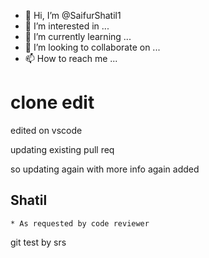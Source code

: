 - 👋 Hi, I’m @SaifurShatil1
- 👀 I’m interested in ...
- 🌱 I’m currently learning ...
- 💞️ I’m looking to collaborate on ...
- 📫 How to reach me ...

clone edit
=================
edited on vscode

updating existing pull req

so updating again with more info
again added
## Shatil
    * As requested by code reviewer


<!---
SaifurShatil1/SaifurShatil1 is a ✨ special ✨ repository because its `README.md` (this file) appears on your GitHub profile.
You can click the Preview link to take a look at your changes.
--->

git test by srs

